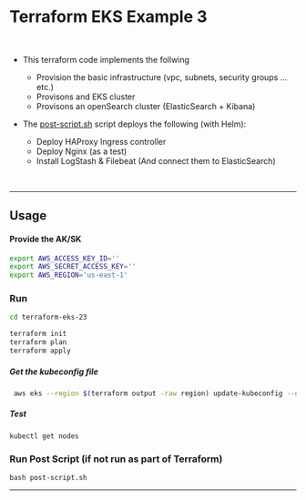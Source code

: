 
# Terraform EKS Example 3

<br>

- This terraform code implements the follwing
  - Provision the basic infrastructure (vpc, subnets, security groups ... etc.)
  - Provisons and EKS cluster
  - Provisons an openSearch cluster (ElasticSearch + Kibana)

- The [post-script.sh](post-script.sh) script deploys the following (with Helm):
  - Deploy HAProxy Ingress controller
  - Deploy Nginx (as a test)
  - Install LogStash & Filebeat (And connect them to ElasticSearch)

<br>


---

## Usage

#### Provide the AK/SK

```bash
export AWS_ACCESS_KEY_ID=''
export AWS_SECRET_ACCESS_KEY=''
export AWS_REGION='us-east-1'
```


### Run
```bash
cd terraform-eks-23

terraform init
terraform plan
terraform apply
```


##### Get the kubeconfig file
```bash
 aws eks --region $(terraform output -raw region) update-kubeconfig --name $(terraform output -raw cluster_name)
```


##### Test
```
kubectl get nodes
```

### Run Post Script (if not run as part of Terraform)

```
bash post-script.sh
```


---


